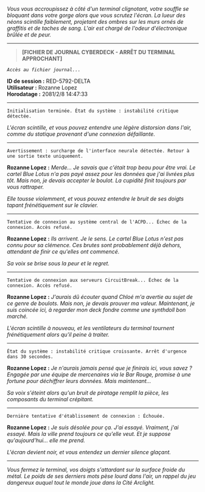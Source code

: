 _Vous vous accroupissez à côté d'un terminal clignotant, votre souffle se bloquant dans votre gorge alors que vous scrutez l'écran. La lueur des néons scintille faiblement, projetant des ombres sur les murs ornés de graffitis et de taches de sang. L'air est chargé de l'odeur d'électronique brûlée et de peur._

---

> **[FICHIER DE JOURNAL CYBERDECK - ARRÊT DU TERMINAL APPROCHANT]**

_`Accès au fichier journal...`_

**ID de session :** RED-5792-DELTA  
**Utilisateur :** Rozanne Lopez  
**Horodatage :** 2081/2/8 14:47:33

---

`Initialisation terminée. État du système : instabilité critique détectée.`

_L'écran scintille, et vous pouvez entendre une légère distorsion dans l'air, comme du statique provenant d'une connexion défaillante._

---

`Avertissement : surcharge de l'interface neurale détectée. Retour à une sortie texte uniquement.`

**Rozanne Lopez :** _Merde... Je savais que c'était trop beau pour être vrai. Le cartel Blue Lotus n'a pas payé assez pour les données que j'ai livrées plus tôt. Mais non, je devais accepter le boulot. La cupidité finit toujours par vous rattraper._

_Elle tousse violemment, et vous pouvez entendre le bruit de ses doigts tapant frénétiquement sur le clavier._

---

`Tentative de connexion au système central de l'ACPD... Échec de la connexion. Accès refusé.`

**Rozanne Lopez :** _Ils arrivent. Je le sens. Le cartel Blue Lotus n'est pas connu pour sa clémence. Ces brutes sont probablement déjà dehors, attendant de finir ce qu'elles ont commencé._

_Sa voix se brise sous la peur et le regret._

---

`Tentative de connexion aux serveurs CircuitBreak... Échec de la connexion. Accès refusé.`

**Rozanne Lopez :** _J'aurais dû écouter quand Chloé m'a avertie au sujet de ce genre de boulots. Mais non, je devais prouver ma valeur. Maintenant, je suis coincée ici, à regarder mon deck fondre comme une synthdoll bon marché._

_L'écran scintille à nouveau, et les ventilateurs du terminal tournent frénétiquement alors qu'il peine à traiter._

---

`État du système : instabilité critique croissante. Arrêt d'urgence dans 30 secondes.`

**Rozanne Lopez :** _Je n'aurais jamais pensé que je finirais ici, vous savez ? Engagée par une équipe de mercenaires via le Bar Rouge, promise à une fortune pour déchiffrer leurs données. Mais maintenant..._

_Sa voix s'éteint alors qu'un bruit de piratage remplit la pièce, les composants du terminal crépitant._

---

`Dernière tentative d'établissement de connexion : Échouée.`

**Rozanne Lopez :** _Je suis désolée pour ça. J'ai essayé. Vraiment, j'ai essayé. Mais la ville prend toujours ce qu'elle veut. Et je suppose qu'aujourd'hui... elle me prend._

_L'écran devient noir, et vous entendez un dernier silence glaçant._

---

_Vous fermez le terminal, vos doigts s'attardant sur la surface froide du métal. Le poids de ses derniers mots pèse lourd dans l'air, un rappel du jeu dangereux auquel tout le monde joue dans la Cité Arclight._
